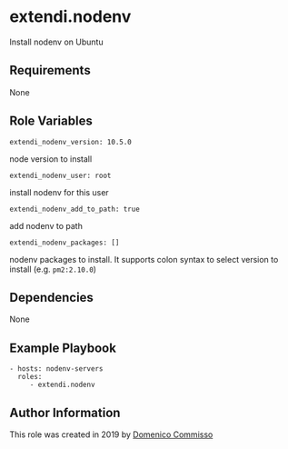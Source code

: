 extendi.nodenv
=========

Install nodenv on Ubuntu

Requirements
------------

None

Role Variables
--------------

    extendi_nodenv_version: 10.5.0

node version to install

    extendi_nodenv_user: root

install nodenv for this user

    extendi_nodenv_add_to_path: true

add nodenv to path

    extendi_nodenv_packages: []

nodenv packages to install.
It supports colon syntax to select version to install (e.g. `pm2:2.10.0`)

Dependencies
------------

None

Example Playbook
----------------

    - hosts: nodenv-servers
      roles:
         - extendi.nodenv

Author Information
------------------

This role was created in 2019 by [Domenico Commisso](mailto:commisso@extendi.it)
